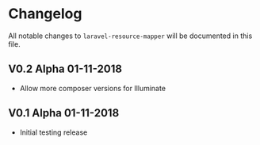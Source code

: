 # Changelog

All notable changes to `laravel-resource-mapper` will be documented in this file.

## V0.2 Alpha  01-11-2018

- Allow more composer versions for Illuminate

## V0.1 Alpha  01-11-2018

- Initial testing release
